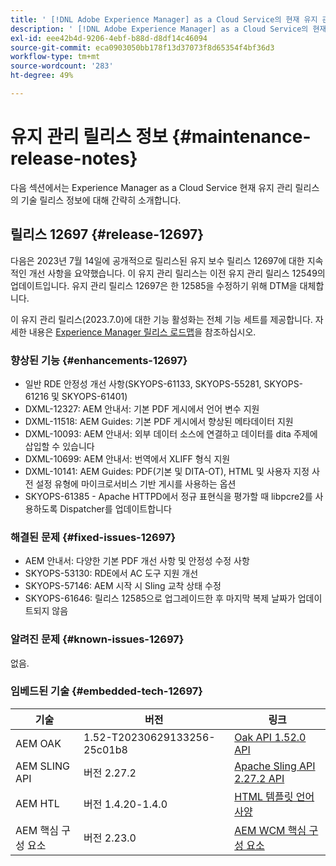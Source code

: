 ```yaml
---
title: ' [!DNL Adobe Experience Manager] as a Cloud Service의 현재 유지 관리 릴리스 정보입니다.'
description: ' [!DNL Adobe Experience Manager] as a Cloud Service의 현재 유지 관리 릴리스 정보입니다.'
exl-id: eee42b4d-9206-4ebf-b88d-d8df14c46094
source-git-commit: eca0903050bb178f13d37073f8d65354f4bf36d3
workflow-type: tm+mt
source-wordcount: '283'
ht-degree: 49%

---
```


# 유지 관리 릴리스 정보 {#maintenance-release-notes}

다음 섹션에서는 Experience Manager as a Cloud Service 현재 유지 관리 릴리스의 기술 릴리스 정보에 대해 간략히 소개합니다.

## 릴리스 12697 {#release-12697}

다음은 2023년 7월 14일에 공개적으로 릴리스된 유지 보수 릴리스 12697에 대한 지속적인 개선 사항을 요약했습니다. 이 유지 관리 릴리스는 이전 유지 관리 릴리스 12549의 업데이트입니다. 유지 관리 릴리스 12697은 한 12585을 수정하기 위해 DTM을 대체합니다.

이 유지 관리 릴리스(2023.7.0)에 대한 기능 활성화는 전체 기능 세트를 제공합니다. 자세한 내용은 [Experience Manager 릴리스 로드맵](https://experienceleague.adobe.com/docs/experience-manager-release-information/aem-release-updates/update-releases-roadmap.html)을 참조하십시오.

### 향상된 기능 {#enhancements-12697}

- 일반 RDE 안정성 개선 사항(SKYOPS-61133, SKYOPS-55281, SKYOPS-61216 및 SKYOPS-61401)
- DXML-12327: AEM 안내서: 기본 PDF 게시에서 언어 변수 지원
- DXML-11518: AEM Guides: 기본 PDF 게시에서 향상된 메타데이터 지원
- DXML-10093: AEM 안내서: 외부 데이터 소스에 연결하고 데이터를 dita 주제에 삽입할 수 있습니다
- DXML-10699: AEM 안내서: 번역에서 XLIFF 형식 지원
- DXML-10141: AEM Guides: PDF(기본 및 DITA-OT), HTML 및 사용자 지정 사전 설정 유형에 마이크로서비스 기반 게시를 사용하는 옵션
- SKYOPS-61385 - Apache HTTPD에서 정규 표현식을 평가할 때 libpcre2를 사용하도록 Dispatcher를 업데이트합니다

### 해결된 문제 {#fixed-issues-12697}

- AEM 안내서: 다양한 기본 PDF 개선 사항 및 안정성 수정 사항
- SKYOPS-53130: RDE에서 AC 도구 지원 개선
- SKYOPS-57146: AEM 시작 시 Sling 교착 상태 수정
- SKYOPS-61646: 릴리스 12585으로 업그레이드한 후 마지막 복제 날짜가 업데이트되지 않음

### 알려진 문제 {#known-issues-12697}

없음.

### 임베드된 기술 {#embedded-tech-12697}

| 기술 | 버전 | 링크 |
|---|---|---|
| AEM OAK | 1.52-T20230629133256-25c01b8 | [Oak API 1.52.0 API](https://www.javadoc.io/doc/org.apache.jackrabbit/oak-api/1.52.0/index.html) |
| AEM SLING API | 버전 2.27.2 | [Apache Sling API 2.27.2 API](https://www.javadoc.io/doc/org.apache.sling/org.apache.sling.api/latest/index.html) |
| AEM HTL | 버전 1.4.20-1.4.0 | [HTML 템플릿 언어 사양](https://github.com/adobe/htl-spec) |
| AEM 핵심 구성 요소 | 버전 2.23.0 | [AEM WCM 핵심 구성 요소](https://github.com/adobe/aem-core-wcm-components) |
